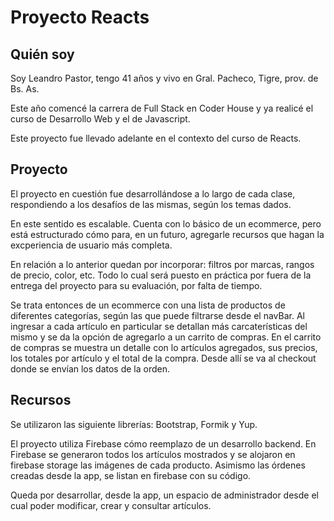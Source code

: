 <h1>Proyecto Reacts</h1>

<h2>Quién soy</h2>

<p>Soy Leandro Pastor, tengo 41 años y vivo en Gral. Pacheco, Tigre, prov. de Bs. As.</p>
<p>Este año comencé la carrera de Full Stack en Coder House y ya realicé el curso de Desarrollo Web y el de Javascript.</p>
<p>Este proyecto fue llevado adelante en el contexto del curso de Reacts.</p>

<h2>Proyecto</h2>

<p>El proyecto en cuestión fue desarrollándose a lo largo de cada clase, respondiendo a los desafíos de las mismas, según los temas dados.</p>
<p>En este sentido es escalable. Cuenta con lo básico de un ecommerce, pero está estructurado cómo para, en un futuro, agregarle recursos que hagan la excperiencia de usuario más completa.</p>
<p>En relación a lo anterior quedan por incorporar: filtros por marcas, rangos de precio, color, etc. Todo lo cual será puesto en práctica por fuera de la entrega del proyecto para su evaluación, por falta de tiempo.</p>
<p>Se trata entonces de un ecommerce con una lista de productos de diferentes categorías, según las que puede filtrarse desde el navBar. Al ingresar a cada artículo en particular se detallan más carcaterísticas del mismo y se da la opción de agregarlo a un carrito de compras. En el carrito de compras se muestra un detalle con lo artículos agregados, sus precios, los totales por artículo y el total de la compra. Desde allí se va al checkout donde se envían los datos de la orden.</p> 

<h2>Recursos</h2>

<p>Se utilizaron las siguiente librerías: Bootstrap, Formik y Yup.</p>
<p>El proyecto utiliza Firebase cómo reemplazo de un desarrollo backend. En Firebase se generaron todos los artículos mostrados y se alojaron en firebase storage las imágenes de cada producto. Asimismo las órdenes creadas desde la app, se listan en firebase con su código.</p>
<p>Queda por desarrollar, desde la app, un espacio de administrador desde el cual poder modificar, crear y consultar artículos.</p>



